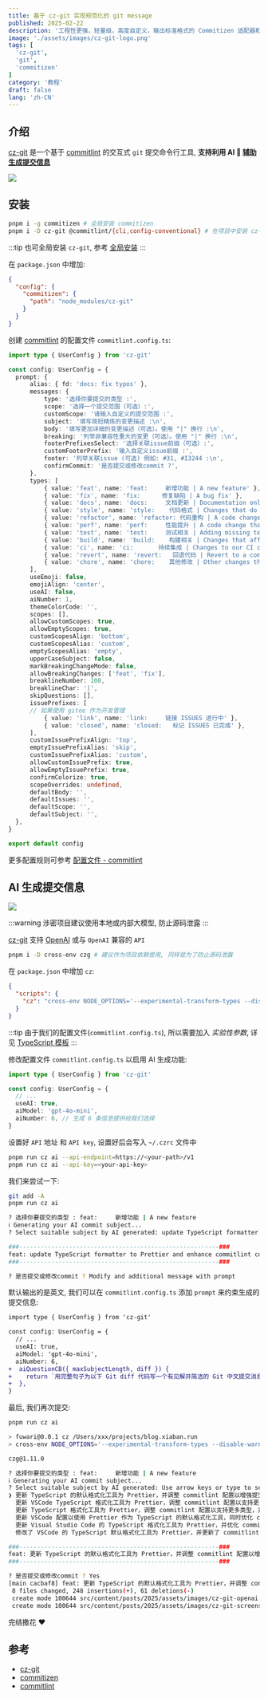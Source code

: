 ```yaml
---
title: 基于 cz-git 实现规范化的 git message
published: 2025-02-22
description: '工程性更强，轻量级，高度自定义，输出标准格式的 Commitizen 适配器和 CLI'
image: './assets/images/cz-git-logo.png'
tags: [
  'cz-git',
  'git',
  'commitizen'
]
category: '教程'
draft: false 
lang: 'zh-CN'
---
```


## 介绍
[cz-git](https://cz-git.qbb.sh/zh/guide/) 是一个基于 [commitlint](https://commitlint.js.org/guides/getting-started.html) 的交互式 `git` 提交命令行工具, **支持利用 AI 🤖 [辅助生成提交信息](#ai-生成提交信息)**

![](./assets/images/cz-git-screenshot.gif)

## 安装
```bash
pnpm i -g commitizen # 全局安装 commitizen
pnpm i -D cz-git @commitlint/{cli,config-conventional} # 在项目中安装 cz-git / commitlint
```

:::tip
也可全局安装 `cz-git`, 参考 [全局安装](https://cz-git.qbb.sh/zh/guide/#%E5%85%A8%E5%B1%80%E4%BD%BF%E7%94%A8)
:::

在 `package.json` 中增加:
```json
{
  "config": {
    "commitizen": {
      "path": "node_modules/cz-git"
    }
  }
}
```

创建 [commitlint](https://commitlint.js.org/guides/getting-started.html) 的配置文件 `commitlint.config.ts`:

```typescript
import type { UserConfig } from 'cz-git'

const config: UserConfig = {
  prompt: {
      alias: { fd: 'docs: fix typos' },
      messages: {
          type: '选择你要提交的类型 :',
          scope: '选择一个提交范围（可选）:',
          customScope: '请输入自定义的提交范围 :',
          subject: '填写简短精炼的变更描述 :\n',
          body: '填写更加详细的变更描述（可选）。使用 "|" 换行 :\n',
          breaking: '列举非兼容性重大的变更（可选）。使用 "|" 换行 :\n',
          footerPrefixesSelect: '选择关联issue前缀（可选）:',
          customFooterPrefix: '输入自定义issue前缀 :',
          footer: '列举关联issue (可选) 例如: #31, #I3244 :\n',
          confirmCommit: '是否提交或修改commit ?',
      },
      types: [
          { value: 'feat', name: 'feat:     新增功能 | A new feature' },
          { value: 'fix', name: 'fix:      修复缺陷 | A bug fix' },
          { value: 'docs', name: 'docs:     文档更新 | Documentation only changes' },
          { value: 'style', name: 'style:    代码格式 | Changes that do not affect the meaning of the code' },
          { value: 'refactor', name: 'refactor: 代码重构 | A code change that neither fixes a bug nor adds a feature' },
          { value: 'perf', name: 'perf:     性能提升 | A code change that improves performance' },
          { value: 'test', name: 'test:     测试相关 | Adding missing tests or correcting existing tests' },
          { value: 'build', name: 'build:    构建相关 | Changes that affect the build system or external dependencies' },
          { value: 'ci', name: 'ci:       持续集成 | Changes to our CI configuration files and scripts' },
          { value: 'revert', name: 'revert:   回退代码 | Revert to a commit' },
          { value: 'chore', name: 'chore:    其他修改 | Other changes that do not modify src or test files' },
      ],
      useEmoji: false,
      emojiAlign: 'center',
      useAI: false,
      aiNumber: 1,
      themeColorCode: '',
      scopes: [],
      allowCustomScopes: true,
      allowEmptyScopes: true,
      customScopesAlign: 'bottom',
      customScopesAlias: 'custom',
      emptyScopesAlias: 'empty',
      upperCaseSubject: false,
      markBreakingChangeMode: false,
      allowBreakingChanges: ['feat', 'fix'],
      breaklineNumber: 100,
      breaklineChar: '|',
      skipQuestions: [],
      issuePrefixes: [
      // 如果使用 gitee 作为开发管理
          { value: 'link', name: 'link:     链接 ISSUES 进行中' },
          { value: 'closed', name: 'closed:   标记 ISSUES 已完成' },
      ],
      customIssuePrefixAlign: 'top',
      emptyIssuePrefixAlias: 'skip',
      customIssuePrefixAlias: 'custom',
      allowCustomIssuePrefix: true,
      allowEmptyIssuePrefix: true,
      confirmColorize: true,
      scopeOverrides: undefined,
      defaultBody: '',
      defaultIssues: '',
      defaultScope: '',
      defaultSubject: '',
  },
}

export default config
```

更多配置规则可参考 [配置文件 - commitlint](https://commitlint.js.org/reference/configuration.html#config-via-file)

## AI 生成提交信息
![](./assets/images/cz-git-openai.gif)

:::warning
涉密项目建议使用本地或内部大模型, 防止源码泄露
:::

[cz-git](https://cz-git.qbb.sh/zh/guide/) 支持 [OpenAI](https://cz-git.qbb.sh/zh/recipes/openai) 或与 `OpenAI` 兼容的 `API`

```bash
pnpm i -D cross-env czg # 建议作为项目依赖使用, 同样是为了防止源码泄露
```

在 `package.json` 中增加 `cz`:
```json
{
  "scripts": {
    "cz": "cross-env NODE_OPTIONS='--experimental-transform-types --disable-warning ExperimentalWarning' czg"
  }
}
```

:::tip
由于我们的配置文件(`commitlint.config.ts`), 所以需要加入 *实验性参数*, 详见 [TypeScript 模板](https://cz-git.qbb.sh/zh/config/#typescript-模板)
:::

修改配置文件 `commitlint.config.ts` 以启用 AI 生成功能:
```typescript
import type { UserConfig } from 'cz-git'

const config: UserConfig = {
  // ...
  useAI: true,
  aiModel: 'gpt-4o-mini',
  aiNumber: 6, // 生成 6 条信息提供给我们选择
}
```

设置好 `API` 地址 和 `API key`, 设置好后会写入 `~/.czrc` 文件中
```bash
pnpm run cz ai --api-endpoint=https://<your-path>/v1
pnpm run cz ai --api-key=<your-api-key>
```

我们来尝试一下:

```bash
git add -A
pnpm run cz ai

? 选择你要提交的类型 : feat:     新增功能 | A new feature
ℹ Generating your AI commit subject...
? Select suitable subject by AI generated: update TypeScript formatter to Prettier and enhance commitlint config

###--------------------------------------------------------###
feat: update TypeScript formatter to Prettier and enhance commitlint config
###--------------------------------------------------------###

? 是否提交或修改commit ? Modify and additional message with prompt
```

默认输出的是英文, 我们可以在 `commitlint.config.ts` 添加 `prompt` 来约束生成的提交信息:
```diff
import type { UserConfig } from 'cz-git'

const config: UserConfig = {
  // ...
  useAI: true,
  aiModel: 'gpt-4o-mini',
  aiNumber: 6,
+  aiQuestionCB({ maxSubjectLength, diff }) {
+    return `用完整句子为以下 Git diff 代码写一个有见解并简洁的 Git 中文提交消息，不加任何前缀，并且内容不能超过 ${maxSubjectLength} 个字符: \`\`\`diff\n${diff}\n\`\`\``
+  },
}
```

最后, 我们再次提交:

```bash
pnpm run cz ai

> fuwari@0.0.1 cz /Users/xxx/projects/blog.xiaban.run
> cross-env NODE_OPTIONS='--experimental-transform-types --disable-warning ExperimentalWarning' czg "ai"

czg@1.11.0

? 选择你要提交的类型 : feat:     新增功能 | A new feature
ℹ Generating your AI commit subject...
? Select suitable subject by AI generated: Use arrow keys or type to search
❯ 更新 TypeScript 的默认格式化工具为 Prettier，并调整 commitlint 配置以增强提交提示信息，同时添加 cross-env 和 czg 依赖
  更新 VSCode TypeScript 格式化工具为 Prettier，调整 commitlint 配置以支持更多提交类型，并添加 cross-env 依赖，优化项目构建配置
  更新 TypeScript 格式化工具为 Prettier，调整 commitlint 配置以支持更多类型，并添加 cross-env 依赖以优化环境变量设置
  更新 VSCode 配置以使用 Prettier 作为 TypeScript 的默认格式化工具，同时优化 commitlint 配置，新增支持的提交类型和依赖项
  更新 Visual Studio Code 的 TypeScript 格式化工具为 Prettier，并优化 commitlint 配置，增加对自定义问题前缀的支持
  修改了 VSCode 的 TypeScript 默认格式化工具为 Prettier，并更新了 commitlint 配置以支持更多提交类型，同时添加了 cross-env 和 czg 依赖

###--------------------------------------------------------###
feat: 更新 TypeScript 的默认格式化工具为 Prettier，并调整 commitlint 配置以增强提交提示信息，同时添加 cross-env 和 czg 依赖
###--------------------------------------------------------###

? 是否提交或修改commit ? Yes
[main cacbaf8] feat: 更新 TypeScript 的默认格式化工具为 Prettier，并调整 commitlint 配置以增强提交提示信息，同时添加 cross-env 和 czg 依赖
 8 files changed, 248 insertions(+), 61 deletions(-)
 create mode 100644 src/content/posts/2025/assets/images/cz-git-openai.gif
 create mode 100644 src/content/posts/2025/assets/images/cz-git-screenshot.gif
```

完结撒花 ❤️

## 参考
- [cz-git](https://cz-git.qbb.sh/zh/guide/)
- [commitizen](https://github.com/commitizen/cz-cli)
- [commitlint](https://commitlint.js.org/guides/getting-started.html)

